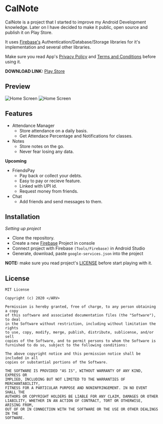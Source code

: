 # CalNote

CalNote is a project that I started to improve my Android Development knowledge. Later on I have decided to make it public, open source and publish it on Play Store.

It uses [Firebase's](https://firebase.google.com) Authentication/Database/Storage libraries for it's implementation and several other libraries.

Make sure you read App's [Privacy Policy](PRIVACY_POLICY.md) and [Terms and Conditions](TERMS_AND_CONDITIONS.md) before using it.

**DOWNLOAD LINK:** [Play Store](https://play.google.com/store/apps/details?id=com.github.h01d.calnote)

## Preview

![Home Screen](https://firebasestorage.googleapis.com/v0/b/calnote-b55c7.appspot.com/o/Screenshot_20200714-202505(1).jpg?alt=media&token=ff5bf907-05c8-46f4-87bb-e36909b92244)
![Home Screen](https://firebasestorage.googleapis.com/v0/b/calnote-b55c7.appspot.com/o/Screenshot_20200711-031719.jpg?alt=media&token=ee912acf-7f25-4744-a5b1-2464c1afb6c5)
## Features 

- Attendance Manager
  - Store attendance on a daily basis.
  - Get Attendace Percentage and Notifications for classes.
- Notes
  - Store notes on the go.
  - Never fear losing any data.

**Upcoming**
- FriendsPay
  - Pay back or collect your debts. 
  - Easy to pay or recieve feature.
  - Linked with UPI id.
  - Request money from friends.
- Chat
  - Add friends and send messages to them.

## Installation

*Setting up project*

- Clone the repository.
- Create a new [Firebase](https://firebase.google.com) Project in console
- Connect project with Firebase `(Tools/Firebase)` in Android Studio
- Generate, download, paste `google-services.json` into the project


**NOTE:** make sure you read project's [LICENSE](LICENSE) before start playing with it.

## License

```
MIT License

Copyright (c) 2020 </ARV>

Permission is hereby granted, free of charge, to any person obtaining a copy
of this software and associated documentation files (the "Software"), to deal
in the Software without restriction, including without limitation the rights
to use, copy, modify, merge, publish, distribute, sublicense, and/or sell
copies of the Software, and to permit persons to whom the Software is
furnished to do so, subject to the following conditions:

The above copyright notice and this permission notice shall be included in all
copies or substantial portions of the Software.

THE SOFTWARE IS PROVIDED "AS IS", WITHOUT WARRANTY OF ANY KIND, EXPRESS OR
IMPLIED, INCLUDING BUT NOT LIMITED TO THE WARRANTIES OF MERCHANTABILITY,
FITNESS FOR A PARTICULAR PURPOSE AND NONINFRINGEMENT. IN NO EVENT SHALL THE
AUTHORS OR COPYRIGHT HOLDERS BE LIABLE FOR ANY CLAIM, DAMAGES OR OTHER
LIABILITY, WHETHER IN AN ACTION OF CONTRACT, TORT OR OTHERWISE, ARISING FROM,
OUT OF OR IN CONNECTION WITH THE SOFTWARE OR THE USE OR OTHER DEALINGS IN THE
SOFTWARE.
